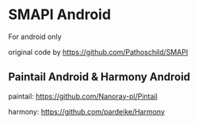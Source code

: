 
# SMAPI Android

For android only

original code by https://github.com/Pathoschild/SMAPI
## Paintail Android & Harmony Android

paintail: https://github.com/Nanoray-pl/Pintail

harmony: https://github.com/pardeike/Harmony



